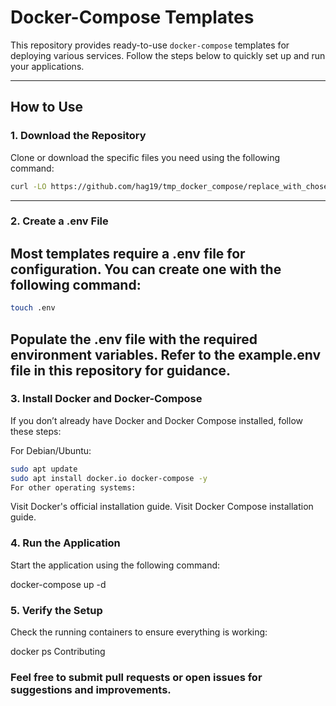 # Docker-Compose Templates

This repository provides ready-to-use `docker-compose` templates for deploying various services. Follow the steps below to quickly set up and run your applications.

---

## How to Use

### 1. Download the Repository
Clone or download the specific files you need using the following command:
```bash
curl -LO https://github.com/hag19/tmp_docker_compose/replace_with_chosen_template/docker-compose.yml
```
---
### 2. Create a .env File
Most templates require a .env file for configuration. You can create one with the following command:
---
```bash
touch .env
```
Populate the .env file with the required environment variables. Refer to the example.env file in this repository for guidance.
---
### 3. Install Docker and Docker-Compose
If you don’t already have Docker and Docker Compose installed, follow these steps:

For Debian/Ubuntu:
```bash
sudo apt update
sudo apt install docker.io docker-compose -y
For other operating systems:
```
Visit Docker's official installation guide.
Visit Docker Compose installation guide.
### 4. Run the Application
Start the application using the following command:

docker-compose up -d
### 5. Verify the Setup
Check the running containers to ensure everything is working:

docker ps
Contributing

### Feel free to submit pull requests or open issues for suggestions and improvements.
